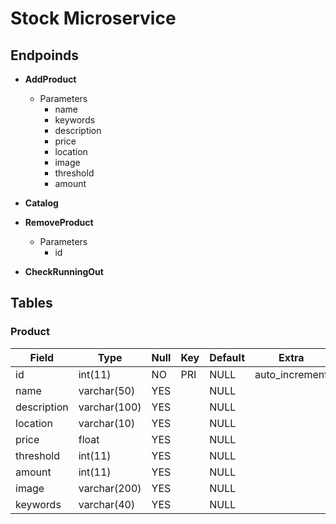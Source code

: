 # Stock Microservice

## Endpoinds

- **AddProduct**
  - Parameters
    - name
    - keywords
    - description
    - price 
    - location
    - image
    - threshold
    - amount
  
- **Catalog**
  
- **RemoveProduct**
  - Parameters
    - id

- **CheckRunningOut**

## Tables

### Product

| Field       | Type         | Null | Key | Default | Extra          |
|-------------|--------------|------|-----|---------|----------------|
| id          | int(11)      | NO   | PRI | NULL    | auto_increment |
| name        | varchar(50)  | YES  |     | NULL    |                |
| description | varchar(100) | YES  |     | NULL    |                |
| location    | varchar(10)  | YES  |     | NULL    |                |
| price       | float        | YES  |     | NULL    |                |
| threshold   | int(11)      | YES  |     | NULL    |                |
| amount      | int(11)      | YES  |     | NULL    |                |
| image       | varchar(200) | YES  |     | NULL    |                |
| keywords    | varchar(40)  | YES  |     | NULL    |                |
